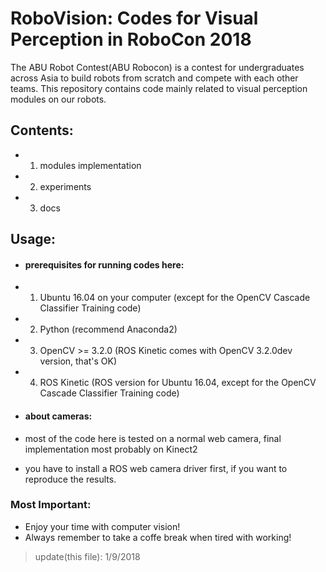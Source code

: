 
# RoboVision: Codes for Visual Perception in RoboCon 2018
The ABU Robot Contest(ABU Robocon) is a contest for undergraduates across Asia to 
build robots from scratch and compete with each other teams.
This repository contains code mainly related to visual perception modules on our robots. 

## Contents:
* 1. modules implementation
* 2. experiments
* 3. docs

## Usage:
* #### prerequisites for running codes here:
* 1. Ubuntu 16.04 on your computer (except for the OpenCV Cascade Classifier Training code)
* 2. Python (recommend Anaconda2)
* 3. OpenCV >= 3.2.0 (ROS Kinetic comes with OpenCV 3.2.0dev version, that's OK)
* 4. ROS Kinetic (ROS version for Ubuntu 16.04, 
        except for the OpenCV Cascade Classifier Training code)

* #### about cameras:
* most of the code here is tested on a normal web camera, final implementation most 
    probably on Kinect2
* you have to install a ROS web camera driver first, if you want to reproduce the results.

### Most Important:
* Enjoy your time with computer vision!
* Always remember to take a coffe break when tired with working!

>update(this file): 1/9/2018
